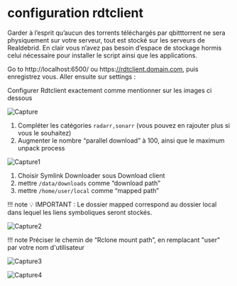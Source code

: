 # configuration rdtclient

Garder à l’esprit qu’aucun des torrents téléchargés par qbitttorrent ne sera physiquement sur votre serveur, tout est stocké sur les serveurs de Realdebrid. En clair vous n’avez pas besoin d’espace de stockage hormis celui nécessaire pour installer le script ainsi que les applications.

Go to http://localhost:6500/ ou https:[/](http://rdtclient:6500/)[/](http://rdtclient:6500/)[rdtclient.domain.com](http://rdtclient.domain.com/), puis enregistrez vous. Aller ensuite sur settings : 

Configurer Rdtclient exactement comme mentionner sur les images ci dessous

![Capture](https://github.com/projetssd/ssdv2/assets/7422124/368ef533-5d3b-4b46-ad29-ae05be76b6b9)

1. Compléter les catégories `radarr,sonarr` (vous pouvez en rajouter plus si vous le souhaitez)
2. Augmenter le nombre “parallel download” à 100, ainsi que le maximum unpack process

![Capture1](https://github.com/projetssd/ssdv2/assets/7422124/60057ea0-69c1-4a98-a369-3ac51bb91a8e)

1. Choisir Symlink Downloader sous Download client
2. mettre `/data/downloads` comme “download path”
3. mettre `/home/user/local` comme “mapped path”

!!! note
    💡 IMPORTANT : Le dossier mapped correspond au dossier local dans lequel les liens symboliques seront stockés.


![Capture2](https://github.com/projetssd/ssdv2/assets/7422124/8b3e52be-ce2c-4941-b19c-219f47bdc6a3)

!!! note
    Préciser le chemin de “Rclone mount path”, en remplacant "user" par votre nom d'utilisateur


![Capture3](https://github.com/projetssd/ssdv2/assets/7422124/267c93a6-5a33-4ec3-9699-cca4365eb039)

![Capture4](https://github.com/projetssd/ssdv2/assets/7422124/63384b2a-3b7e-4790-9d35-42005eba208b)


